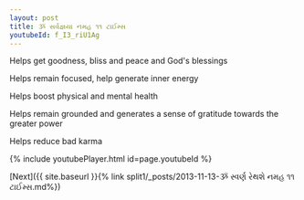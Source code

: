 ```yaml
---
layout: post
title: ૐ સર્વજ્ઞયા નમહ ૧૧ ટાઈમ્સ
youtubeId: f_I3_riU1Ag
---
```

 
 
Helps get goodness, bliss and peace and God's blessings
 
Helps remain focused, help generate inner energy 
 
Helps boost physical and mental health 
 
Helps remain grounded and generates a sense of gratitude towards the greater power 
 
Helps reduce bad karma
 
 
 
 


{% include youtubePlayer.html id=page.youtubeId %}
 
[Next]({{ site.baseurl }}{% link  split1/_posts/2013-11-13-ૐ સ્વર્ણ રેથશે નમહ ૧૧ ટાઈમ્સ.md%})
 
